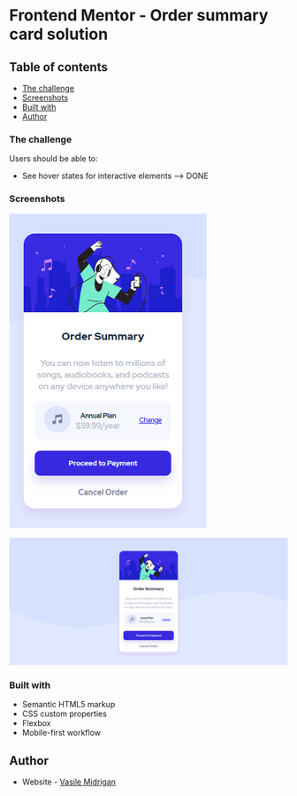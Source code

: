 # Frontend Mentor - Order summary card solution

## Table of contents

  - [The challenge](#the-challenge)
  - [Screenshots](#screenshot)
  - [Built with](#built-with)
- [Author](#author)

### The challenge

Users should be able to:

- See hover states for interactive elements --> DONE

### Screenshots


![](./images/mobile-version.png) 


![](./images/desktop-version.png)


### Built with

- Semantic HTML5 markup
- CSS custom properties
- Flexbox
- Mobile-first workflow

## Author

- Website - [Vasile Midrigan](https://www.vasilemidrigan.github.io)
